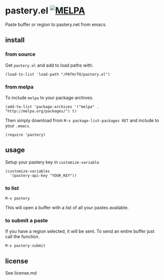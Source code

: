 # pastery.el <a href="https://melpa.org/#/pastery"><img alt="MELPA" src="https://melpa.org/packages/pastery-badge.svg"/></a>

Paste buffer or region to pastery.net from emacs.

## install

### from source

Get `pastery.el` and add to load paths with:

```emacs-lisp
(load-to-list 'load-path "/PATH/TO/pastery.el")
```

### from melpa

To include `melpa` to your package archives.

```emacs-lisp
(add-to-list 'package-archives '("melpa" . "http://melpa.org/packages/") t)
```

Then simply download from `M-x package-list-packages RET` and include to your `.emacs`.

```emacs-lisp
(require 'pastery)
```

## usage

Setup your pastery key in `customize-variable`

```emacs-lisp
(customize-variables
  '(pastery-api-key "YOUR_KEY"))
```

### to list

`M-x pastery`

This will open a buffer with a list of all your pastes available.

### to submit a paste

If you have a region selected, it will be sent. To send an entire buffer just call the function.

`M-x pastery-submit`

## license

See license.md
